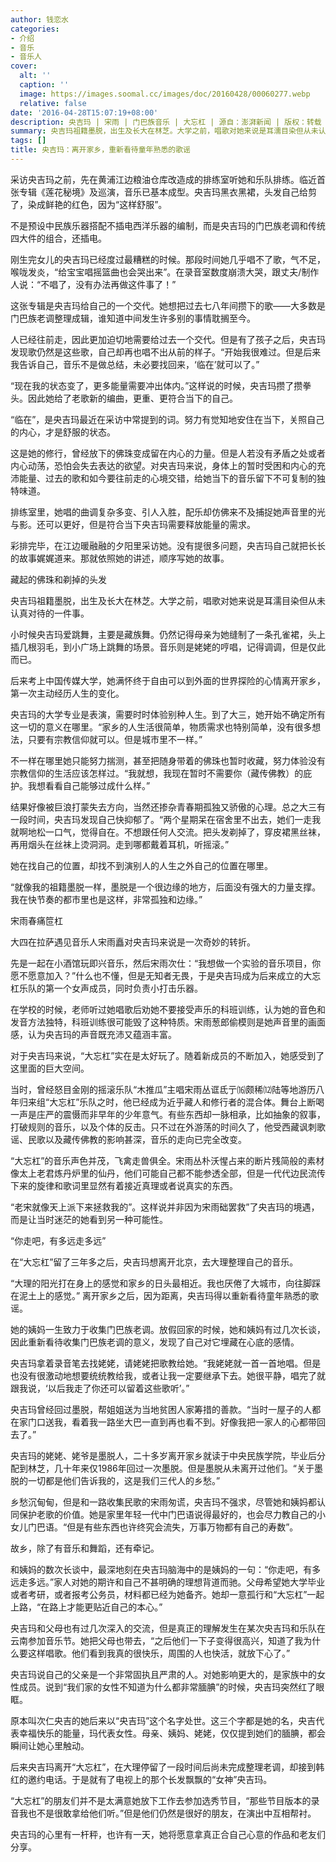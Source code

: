 ```yaml
---
author: 钱恋水
categories:
- 介绍
- 音乐
- 音乐人
cover:
  alt: ''
  caption: ''
  image: https://images.soomal.cc/images/doc/20160428/00060277.webp
  relative: false
date: '2016-04-28T15:07:19+08:00'
description: 央吉玛 | 宋雨 | 门巴族音乐 | 大忘杠 | 源自：澎湃新闻 | 版权：转载 |  平均/总评分：10.00/100
summary: 央吉玛祖籍墨脱，出生及长大在林芝。大学之前，唱歌对她来说是耳濡目染但从未认真对待的一件事。小时候央吉玛爱跳舞，主要是藏族舞。仍然记得母亲为她缝制了一条孔雀裙，头上插几根羽毛，到小广场上跳舞的场景……
tags: []
title: 央吉玛：离开家乡，重新看待童年熟悉的歌谣
---
```


采访央吉玛之前，先在黄浦江边粮油仓库改造成的排练室听她和乐队排练。临近首张专辑《莲花秘境》及巡演，音乐已基本成型。央吉玛黑衣黑裙，头发自己给剪了，染成鲜艳的红色，因为“这样舒服”。

不是预设中民族乐器搭配不插电西洋乐器的编制，而是央吉玛的门巴族老调和传统四大件的组合，还插电。

刚生完女儿的央吉玛已经度过最糟糕的时候。那段时间她几乎唱不了歌，气不足，喉咙发炎，“给宝宝唱摇篮曲也会哭出来”。在录音室数度崩溃大哭，跟丈夫/制作人说：“不唱了，没有办法再做这件事了！”

这张专辑是央吉玛给自己的一个交代。她想把过去七八年间攒下的歌――大多数是门巴族老调整理成辑，谁知道中间发生许多别的事情耽搁至今。

人已经往前走，因此更加迫切地需要给过去一个交代。但是有了孩子之后，央吉玛发现歌仍然是这些歌，自己却再也唱不出从前的样子。“开始我很难过。但是后来我告诉自己，音乐不是做总结，未必要找回来，‘临在’就可以了。”

“现在我的状态变了，更多能量需要冲出体内。”这样说的时候，央吉玛攒了攒拳头。因此她给了老歌新的编曲，更重、更符合当下的自己。

“临在”，是央吉玛最近在采访中常提到的词。努力有觉知地安住在当下，关照自己的内心，才是舒服的状态。

这是她的修行，曾经放下的佛珠变成留在内心的力量。但是人若没有矛盾之处或者内心动荡，恐怕会失去表达的欲望。对央吉玛来说，身体上的暂时受困和内心的充沛能量、过去的歌和如今要往前走的心境交错，给她当下的音乐留下不可复制的独特味道。

排练室里，她唱的曲调复杂多变、引人入胜，配乐却仿佛来不及捕捉她声音里的光与影。还可以更好，但是符合当下央吉玛需要释放能量的需求。

彩排完毕，在江边暖融融的夕阳里采访她。没有提很多问题，央吉玛自己就把长长的故事娓娓道来。那就依照她的讲述，顺序写她的故事。

藏起的佛珠和剃掉的头发

央吉玛祖籍墨脱，出生及长大在林芝。大学之前，唱歌对她来说是耳濡目染但从未认真对待的一件事。

小时候央吉玛爱跳舞，主要是藏族舞。仍然记得母亲为她缝制了一条孔雀裙，头上插几根羽毛，到小广场上跳舞的场景。音乐则是姥姥的哼唱，记得调调，但是仅此而已。

后来考上中国传媒大学，她满怀终于自由可以到外面的世界探险的心情离开家乡，第一次主动经历人生的变化。

央吉玛的大学专业是表演，需要时时体验别种人生。到了大三，她开始不确定所有这一切的意义在哪里。“家乡的人生活很简单，物质需求也特别简单，没有很多想法，只要有宗教信仰就可以。但是城市里不一样。”

不一样在哪里她只能努力揣测，甚至把随身带着的佛珠也暂时收藏，努力体验没有宗教信仰的生活应该怎样过。“我就想，我现在暂时不需要你（藏传佛教）的庇护。我想看看自己能够过成什么样。”

结果好像被巨浪打蒙失去方向，当然还掺杂青春期孤独又骄傲的心理。总之大三有一段时间，央吉玛发现自己快抑郁了。“两个星期呆在宿舍里不出去，她们一走我就啊地松一口气，觉得自在。不想跟任何人交流。把头发剃掉了，穿皮裙黑丝袜，再用烟头在丝袜上烫洞洞。走到哪都戴着耳机，听摇滚。”

她在找自己的位置，却找不到演别人的人生之外自己的位置在哪里。

“就像我的祖籍墨脱一样，墨脱是一个很边缘的地方，后面没有强大的力量支撑。我在快节奏的都市里也是这样，非常孤独和边缘。”

宋雨春痛笸杠

大四在拉萨遇见音乐人宋雨矗对央吉玛来说是一次奇妙的转折。

先是一起在小酒馆玩即兴音乐，然后宋雨次仕：“我想做一个实验的音乐项目，你愿不愿意加入？”什么也不懂，但是无知者无畏，于是央吉玛成为后来成立的大忘杠乐队的第一个女声成员，同时负责小打击乐器。

在学校的时候，老师听过她唱歌后劝她不要接受声乐的科班训练，认为她的音色和发音方法独特，科班训练很可能毁了这种特质。宋雨葱郎偷模则是她声音里的画面感，认为央吉玛的声音既充沛又蕴涵丰富。

对于央吉玛来说，“大忘杠”实在是太好玩了。随着新成员的不断加入，她感受到了这里面的巨大空间。

当时，曾经怒目金刚的摇滚乐队“木推瓜”主唱宋雨丛诓氐亍⒃颇稀⑿陆等地游历八年归来组“大忘杠”乐队之时，他已经成为近乎藏人和修行者的混合体。舞台上断喝一声是庄严的震慑而非早年的少年意气。有些东西却一脉相承，比如抽象的叙事，打破规则的音乐，以及个体的反击。只不过在外游荡的时间久了，他受西藏讽刺歌谣、民歌以及藏传佛教的影响甚深，音乐的走向已完全改变。

“大忘杠”的音乐声色并茂，飞禽走兽俱全。宋雨丛朴沃惺占来的断片残简般的素材像太上老君炼丹炉里的仙丹，他们可能自己都不能参透全部，但是一代代边民流传下来的旋律和歌词里显然有着接近真理或者说真实的东西。

“老宋就像天上派下来拯救我的”。这样说并非因为宋雨础罢救”了央吉玛的境遇，而是让当时迷茫的她看到另一种可能性。

“你走吧，有多远走多远”

在“大忘杠”留了三年多之后，央吉玛想离开北京，去大理整理自己的音乐。

“大理的阳光打在身上的感觉和家乡的日头最相近。我也厌倦了大城市，向往脚踩在泥土上的感觉。”
离开家乡之后，因为距离，央吉玛得以重新看待童年熟悉的歌谣。

她的姨妈一生致力于收集门巴族老调。放假回家的时候，她和姨妈有过几次长谈，因此重新看待收集门巴族老调的意义，发现了自己对它埋藏在心底的感情。

央吉玛拿着录音笔去找姥姥，请姥姥把歌教给她。“我姥姥就一首一首地唱。但是也没有很激动地想要统统教给我，或者让我一定要继承下去。她很平静，唱完了就跟我说，‘以后我走了你还可以留着这些歌听’。”

央吉玛曾经回过墨脱，帮姐姐送为当地贫困人家筹措的善款。“当时一屋子的人都在家门口送我，看着我一路坐大巴一直到再也看不到。好像我把一家人的心都带回去了。”

央吉玛的姥姥、姥爷是墨脱人，二十多岁离开家乡就读于中央民族学院，毕业后分配到林芝，几十年来仅1986年回过一次墨脱。但是墨脱从未离开过他们。“关于墨脱的一切都是他们告诉我的，这是我们三代人的乡愁。”

乡愁沉甸甸，但是和一路收集民歌的宋雨匆谎，央吉玛不强求，尽管她和姨妈都认同保护老歌的价值。她是家里年轻一代中门巴语说得最好的，也会尽力教自己的小女儿门巴语。“但是有些东西也许终究会流失，万事万物都有自己的寿数”。

故乡，除了有音乐和舞蹈，还有牵记。

和姨妈的数次长谈中，最深地刻在央吉玛脑海中的是姨妈的一句：“你走吧，有多远走多远。”家人对她的期许和自己不甚明确的理想背道而驰。父母希望她大学毕业或者考研，或者报考公务员，材料都已经为她备齐。她却一意孤行和“大忘杠”一起上路，“在路上才能更贴近自己的本心。”

央吉玛和父母也有过几次深入的交流，但是真正的理解发生在某次央吉玛和乐队在云南参加音乐节。她把父母也带去，“之后他们一下子变得很高兴，知道了我为什么要这样唱歌。他们看到我真的很快乐，周围的人也快活，就放下心了。”

央吉玛说自己的父亲是一个非常固执且严肃的人。对她影响更大的，是家族中的女性成员。说到“我们家的女性不知道为什么都非常腼腆”的时候，央吉玛突然红了眼眶。

原本叫次仁央吉的她后来以“央吉玛”这个名字处世。这三个字都是她的名，央吉代表幸福快乐的能量，玛代表女性。母亲、姨妈、姥姥，仅仅提到她们的腼腆，都会瞬间让她心里触动。

后来央吉玛离开“大忘杠”，在大理停留了一段时间后尚未完成整理老调，却接到韩红的邀约电话。于是就有了电视上的那个长发飘飘的“女神”央吉玛。

“大忘杠”的朋友们并不是太满意她放下工作去参加选秀节目，“那些节目版本的录音我也不是很敢拿给他们听。”但是他们仍然是很好的朋友，在演出中互相帮衬。

央吉玛的心里有一杆秤，也许有一天，她将愿意拿真正合自己心意的作品和老友们分享。